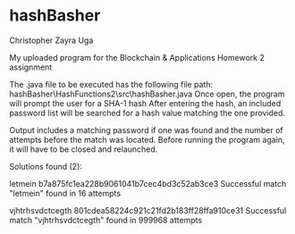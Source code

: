 # hashBasher
Christopher Zayra Uga

My uploaded program for the Blockchain &amp; Applications Homework 2 assignment

The .java file to be executed has the following file path: hashBasher\HashFunctions2\src\hashBasher.java
Once open, the program will prompt the user for a SHA-1 hash 
After entering the hash, an included password list will be searched for a hash value matching the one provided.

Output includes a matching password if one was found and the number of attempts before the match was located.
Before running the program again, it will have to be closed and relaunched.


Solutions found (2):

letmein	b7a875fc1ea228b9061041b7cec4bd3c52ab3ce3
Successful match "letmein" found in 16 attempts

vjhtrhsvdctcegth	801cdea58224c921c21fd2b183ff28ffa910ce31
Successful match "vjhtrhsvdctcegth" found in 999968 attempts
